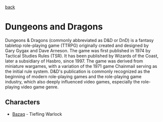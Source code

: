 [back](../README.md)

# Dungeons and Dragons

Dungeons & Dragons (commonly abbreviated as D&D or DnD) is a fantasy tabletop role-playing game (TTRPG) originally created and designed by Gary Gygax and Dave Arneson. The game was first published in 1974 by Tactical Studies Rules (TSR). It has been published by Wizards of the Coast, later a subsidiary of Hasbro, since 1997. The game was derived from miniature wargames, with a variation of the 1971 game Chainmail serving as the initial rule system. D&D's publication is commonly recognized as the beginning of modern role-playing games and the role-playing game industry, which also deeply influenced video games, especially the role-playing video game genre.

## Characters

- [Bazaq](./Bazaq.md) - Tiefling Warlock